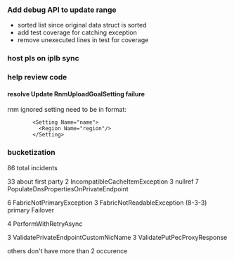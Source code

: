 
### Add debug API to update range

- sorted list since original data struct is sorted
- add test coverage for catching exception
- remove unexecuted lines in test for coverage 

### host pls on iplb sync 

### help review code

#### resolve Update RnmUploadGoalSetting failure

rnm ignored setting need to be in format:
```
        <Setting Name="name">
          <Region Name="region"/>
        </Setting>
```

### bucketization
86 total incidents

33 about first party
2 IncompatibleCacheItemException
3 nullref
7 PopulateDnsPropertiesOnPrivateEndpoint

6 FabricNotPrimaryException
3 FabricNotReadableException
(8-3-3) primary Failover


4 PerformWithRetryAsync

3 ValidatePrivateEndpointCustomNicName
3 ValidatePutPecProxyResponse

others don't have more than 2 occurence